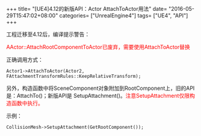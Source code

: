 +++
title= "[UE4]4.12的新版API：Actor AttachToActor用法"
date= "2016-05-29T15:47:02+08:00"
categories= ["UnrealEngine4"]
tags= ["UE4", "API"]
+++

工程迁移至4.12后，编译提示警告：

<font color=red>AActor::AttachRootComponentToActor已废弃，需要使用AttachToActor替换</font>

正确调用方式：

    Actor1->AttachToActor(Actor2, FAttachmentTransformRules::KeepRelativeTransform);

另外，构造函数中将SceneComponent对象附加到RootComponent上，旧的API是：AttachTo()；新版API是
SetupAttachment()。<font color=red>注意SetupAttachment仅限构造函数中执行。</font>

示例：

    CollisionMesh->SetupAttachment(GetRootComponent());
